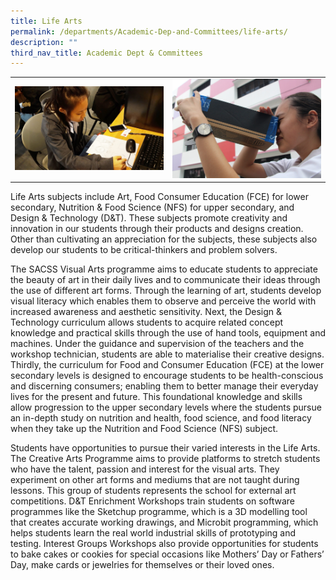 ```yaml
---
title: Life Arts
permalink: /departments/Academic-Dep-and-Committees/life-arts/
description: ""
third_nav_title: Academic Dept & Committees
---
```

|   |   |
|---|---|
| ![](/images/Departments/Academic%20Dep%20&%20Comittee/LIFE%20ARTS/20190325_094646-scaled.jpg) | ![](/images/Departments/Academic%20Dep%20&%20Comittee/LIFE%20ARTS/IMG_8297-scaled.jpg)  |

Life Arts subjects include Art, Food Consumer Education (FCE) for lower secondary, Nutrition & Food Science (NFS) for upper secondary, and Design & Technology (D&T). These subjects promote creativity and innovation in our students through their products and designs creation. Other than cultivating an appreciation for the subjects, these subjects also develop our students to be critical-thinkers and problem solvers.

The SACSS Visual Arts programme aims to educate students to appreciate the beauty of art in their daily lives and to communicate their ideas through the use of different art forms. Through the learning of art, students develop visual literacy which enables them to observe and perceive the world with increased awareness and aesthetic sensitivity. Next, the Design & Technology curriculum allows students to acquire related concept knowledge and practical skills through the use of hand tools, equipment and machines. Under the guidance and supervision of the teachers and the workshop technician, students are able to materialise their creative designs. Thirdly, the curriculum for Food and Consumer Education (FCE) at the lower secondary levels is designed to encourage students to be health-conscious and discerning consumers; enabling them to better manage their everyday lives for the present and future. This foundational knowledge and skills allow progression to the upper secondary levels where the students pursue an in-depth study on nutrition and health, food science, and food literacy when they take up the Nutrition and Food Science (NFS) subject. 

Students have opportunities to pursue their varied interests in the Life Arts. The Creative Arts Programme aims to provide platforms to stretch students who have the talent, passion and interest for the visual arts. They experiment on other art forms and mediums that are not taught during lessons. This group of students represents the school for external art competitions. D&T Enrichment Workshops train students on software programmes like the Sketchup programme, which is a 3D modelling tool that creates accurate working drawings, and Microbit programming, which helps students learn the real world industrial skills of prototyping and testing. Interest Groups Workshops also provide opportunities for students to bake cakes or cookies for special occasions like Mothers’ Day or Fathers’ Day, make cards or jewelries for themselves or their loved ones.
